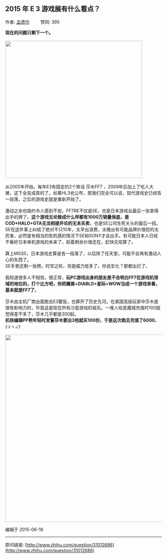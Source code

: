 ## 2015 年 E 3 游戏展有什么看点？

作者: [孟德尔](http://www.zhihu.com/people/meng-de-er)&nbsp;&nbsp;&nbsp;&nbsp;&nbsp;&nbsp;&nbsp;&nbsp; 赞同: 395


<b>现在的问题只剩下一个。</b><br><br><img data-rawheight="591" data-rawwidth="440" src="http://pic3.zhimg.com/3c170b6fc9d4e7e56a490a56e962960e_b.jpg" class="origin_image zh-lightbox-thumb" width="440" data-original="http://pic3.zhimg.com/3c170b6fc9d4e7e56a490a56e962960e_r.jpg"><br><br>从2005年开始，每年E3有固定的2个笑话 莎木FF7 ，2009年后加上了吃人大舅，这下全变成真的了。如果HL3也公布，那我们完全可以说，现代游戏史已经告一段落，之后的游戏史就是重新开始了。<br><br>激动之余也隐约令人感到不安。FF7RE不仅是SE，也是日本游戏业最后一张拿得出手的牌了。<b>这个游戏无论做成什么样都有1000万销量保底，是COD+HALO+GTA无法相提并论的无本买卖</b>，也是SE公司生死关头的最后一招。SE在这件事上纠结了绝对不只10年，太早出浪费，太晚出有可能品牌价值贬的太厉害，必然是有相当的危机感的情况下SE和SONY才会出手。有可能日本人已经不看好日本单机游戏的未来了，趁着剩余价值还在，赶快兑现算了。<br><br>算上MGS5，日本游戏史算是告一段落了，以后除了任天堂，可能不会再有激动人心的东西了。<br>SE手里还剩一张牌，时空之轮，但是威力低多了。你说生化？那都出烂了。<br><br>我知道很多人不相信，很正常，<b>玩PC游戏出身的朋友是不会明白FF7在游戏机领域的地位的，打个比方吧，你把魔兽+DIABLO+星际+WOW当成一个游戏来看，基本就是FF7了</b>。<br><br>莎木由主机厂商出面跑去E3要饭，也算开了历史先河。在美国高级玩家中莎木是很有影响力的，毕竟这是现在所有沙盘游戏的祖先。一堆人给恶魔城充值时100就觉得差不多了，莎木几乎都是300起。<br><b>机核编辑</b><b>PP熊年轻时发誓莎木要出3他就买100份，于是这次跑去充值了6000</b>。<br>_(:зゝ∠)_<br><br><img data-rawheight="337" data-rawwidth="600" src="http://pic4.zhimg.com/abfccbc32341d44192842434a7bd2acf_b.jpg" class="origin_image zh-lightbox-thumb" width="600" data-original="http://pic4.zhimg.com/abfccbc32341d44192842434a7bd2acf_r.jpg">



编辑于 2015-06-18



---
原问链接: [http://www.zhihu.com/question/31012686](http://www.zhihu.com/question/31012686)
